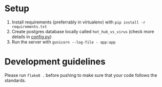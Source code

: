 Setup
============
1. Install requirements (preferrably in virtualenv) with 
`pip install -r requirements.txt`
2. Create postgres database locally called `hot_hub_vs_virus` (check more 
details in [config.py](config.py))
3. Run the server with `gunicorn --log-file - app:app`


Development guidelines 
=============

Please run `flake8 .` before pushing to make sure that your code follows the 
standards.

